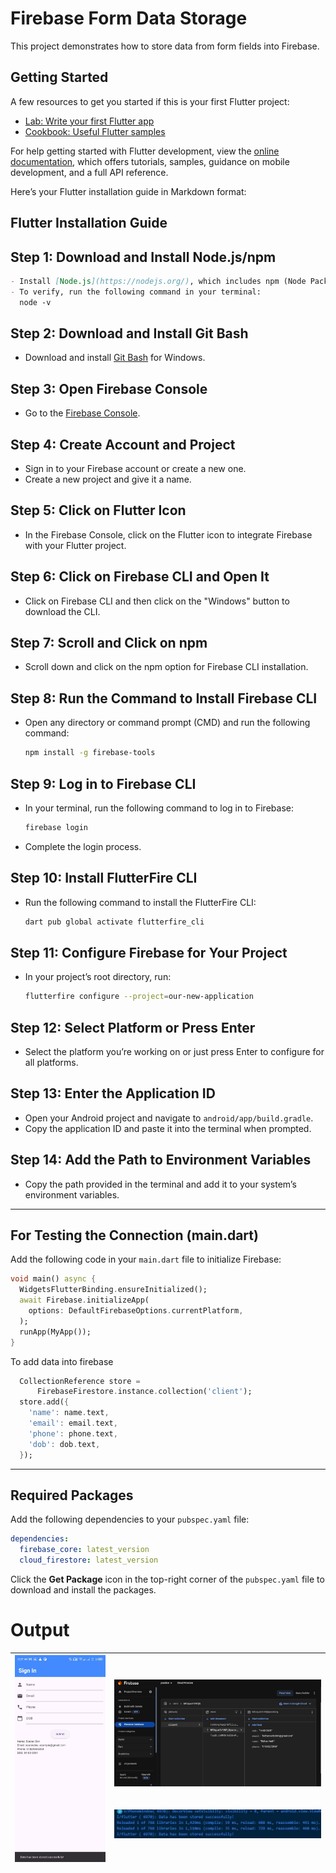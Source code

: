 # Firebase Form Data Storage
This project demonstrates how to store data from form fields into Firebase.
## Getting Started
A few resources to get you started if this is your first Flutter project:

- [Lab: Write your first Flutter app](https://docs.flutter.dev/get-started/codelab)
- [Cookbook: Useful Flutter samples](https://docs.flutter.dev/cookbook)

For help getting started with Flutter development, view the
[online documentation](https://docs.flutter.dev/), which offers tutorials,
samples, guidance on mobile development, and a full API reference.

Here’s your Flutter installation guide in Markdown format:
## Flutter Installation Guide
## Step 1: Download and Install Node.js/npm
```markdown
- Install [Node.js](https://nodejs.org/), which includes npm (Node Package Manager).
- To verify, run the following command in your terminal:
  node -v
  ```

## Step 2: Download and Install Git Bash
- Download and install [Git Bash](https://git-scm.com/) for Windows.

## Step 3: Open Firebase Console
- Go to the [Firebase Console](https://console.firebase.google.com/).
  
## Step 4: Create Account and Project
- Sign in to your Firebase account or create a new one.
- Create a new project and give it a name.

## Step 5: Click on Flutter Icon
- In the Firebase Console, click on the Flutter icon to integrate Firebase with your Flutter project.

## Step 6: Click on Firebase CLI and Open It
- Click on Firebase CLI and then click on the "Windows" button to download the CLI.

## Step 7: Scroll and Click on npm
- Scroll down and click on the npm option for Firebase CLI installation.

## Step 8: Run the Command to Install Firebase CLI
- Open any directory or command prompt (CMD) and run the following command:
  ```bash
  npm install -g firebase-tools
  ```

## Step 9: Log in to Firebase CLI
- In your terminal, run the following command to log in to Firebase:
  ```bash
  firebase login
  ```
- Complete the login process.

## Step 10: Install FlutterFire CLI
- Run the following command to install the FlutterFire CLI:
  ```bash
  dart pub global activate flutterfire_cli
  ```

## Step 11: Configure Firebase for Your Project
- In your project’s root directory, run:
  ```bash
  flutterfire configure --project=our-new-application
  ```

## Step 12: Select Platform or Press Enter
- Select the platform you’re working on or just press Enter to configure for all platforms.

## Step 13: Enter the Application ID
- Open your Android project and navigate to `android/app/build.gradle`.
- Copy the application ID and paste it into the terminal when prompted.

## Step 14: Add the Path to Environment Variables
- Copy the path provided in the terminal and add it to your system’s environment variables.

---

## For Testing the Connection (main.dart)

Add the following code in your `main.dart` file to initialize Firebase:

```dart
void main() async {
  WidgetsFlutterBinding.ensureInitialized();
  await Firebase.initializeApp(
    options: DefaultFirebaseOptions.currentPlatform,
  );
  runApp(MyApp());
}
```
To add data into firebase
```dart
  CollectionReference store =
      FirebaseFirestore.instance.collection('client');
  store.add({
    'name': name.text,
    'email': email.text,
    'phone': phone.text,
    'dob': dob.text,
  });
```
---

## Required Packages

Add the following dependencies to your `pubspec.yaml` file:

```yaml
dependencies:
  firebase_core: latest_version
  cloud_firestore: latest_version
```
Click the **Get Package** icon in the top-right corner of the `pubspec.yaml` file to download and install the packages.
# Output

| ![layout](Layout.jpg) | ![database](database.JPG)<br><br><br>![console](console.JPG) |
|:----------------------:|:-------------------------------------------:|



